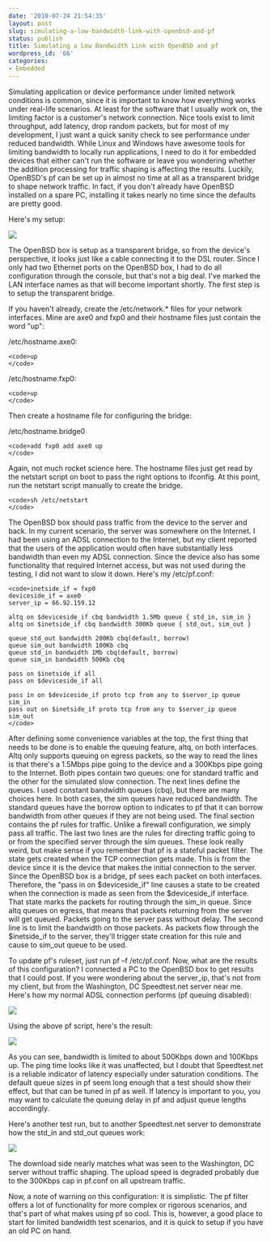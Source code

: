 ```yaml
---
date: '2010-07-24 21:54:35'
layout: post
slug: simulating-a-low-bandwidth-link-with-openbsd-and-pf
status: publish
title: Simulating a Low Bandwidth Link with OpenBSD and pf
wordpress_id: '66'
categories:
- Embedded
---
```


Simulating application or device performance under limited network conditions is common, since it is important to know how everything works under real-life scenarios. At least for the software that I usually work on, the limiting factor is a customer's network connection. Nice tools exist to limit throughput, add latency, drop random packets, but for most of my development, I just want a quick sanity check to see performance under reduced bandwidth. While Linux and Windows have awesome tools for limiting bandwidth to locally run applications, I need to do it for embedded devices that either can't run the software or leave you wondering whether the addition processing for traffic shaping is affecting the results. Luckily, OpenBSD's pf can be set up in almost no time at all as a transparent bridge to shape network traffic. In fact, if you don't already have OpenBSD installed on a spare PC, installing it takes nearly no time since the defaults are pretty good.

Here's my setup:

![](http://troodon-software.com/wp-content/uploads/2010/07/072510_0154_Simulatinga1.png)

The OpenBSD box is setup as a transparent bridge, so from the device's perspective, it looks just like a cable connecting it to the DSL router. Since I only had two Ethernet ports on the OpenBSD box, I had to do all configuration through the console, but that's not a big deal. I've marked the LAN interface names as that will become important shortly. The first step is to setup the transparent bridge.

If you haven't already, create the /etc/network.* files for your network interfaces. Mine are axe0 and fxp0 and their hostname files just contain the word "up":

/etc/hostname.axe0:

    
    <code>up
    </code>


/etc/hostname.fxp0:

    
    <code>up
    </code>


Then create a hostname file for configuring the bridge:

/etc/hostname.bridge0

    
    <code>add fxp0 add axe0 up
    </code>


Again, not much rocket science here. The hostname files just get read by the netstart script on boot to pass the right options to ifconfig. At this point, run the netstart script manually to create the bridge.

    
    <code>sh /etc/netstart
    </code>


The OpenBSD box should pass traffic from the device to the server and back. In my current scenario, the server was somewhere on the Internet. I had been using an ADSL connection to the Internet, but my client reported that the users of the application would often have substantially less bandwidth than even my ADSL connection. Since the device also has some functionality that required Internet access, but was not used during the testing, I did not want to slow it down. Here's my /etc/pf.conf:

    
    <code>inetside_if = fxp0
    deviceside_if = axe0
    server_ip = 66.92.159.12
    
    altq on $deviceside_if cbq bandwidth 1.5Mb queue { std_in, sim_in }
    altq on $inetside_if cbq bandwidth 300Kb queue { std_out, sim_out }
    
    queue std_out bandwidth 200Kb cbq(default, borrow)
    queue sim_out bandwidth 100Kb cbq
    queue std_in bandwidth 1Mb cbq(default, borrow)
    queue sim_in bandwidth 500Kb cbq
    
    pass on $inetside_if all
    pass on $deviceside_if all
    
    pass in on $deviceside_if proto tcp from any to $server_ip queue sim_in
    pass out on $inetside_if proto tcp from any to $server_ip queue sim_out
    </code>


After defining some convenience variables at the top, the first thing that needs to be done is to enable the queuing feature, altq, on both interfaces. Altq only supports queuing on egress packets, so the way to read the lines is that there's a 1.5Mbps pipe going to the device and a 300Kbps pipe going to the Internet. Both pipes contain two queues: one for standard traffic and the other for the simulated slow connection. The next lines define the queues. I used constant bandwidth queues (cbq), but there are many choices here. In both cases, the sim queues have reduced bandwidth. The standard queues have the borrow option to indicates to pf that it can borrow bandwidth from other queues if they are not being used. The final section contains the pf rules for traffic. Unlike a firewall configuration, we simply pass all traffic. The last two lines are the rules for directing traffic going to or from the specified server through the sim queues.  These look really weird, but make sense if you remember that pf is a stateful packet filter. The state gets created when the TCP connection gets made. This is from the device since it is the device that makes the initial connection to the server. Since the OpenBSD box is a bridge, pf sees each packet on both interfaces. Therefore, the "pass in on $deviceside_if" line causes a state to be created when the connection is made as seen from the $deviceside_if interface. That state marks the packets for routing through the sim_in queue. Since altq queues on egress, that means that packets returning from the server will get queued. Packets going to the server pass without delay. The second line is to limit the bandwidth on those packets. As packets flow through the $inetside_if to the server, they'll trigger state creation for this rule and cause to sim_out queue to be used.

To update pf's ruleset, just run pf –f /etc/pf.conf. Now, what are the results of this configuration? I connected a PC to the OpenBSD box to get results that I could post. If you were wondering about the server_ip, that's not from my client, but from the Washington, DC Speedtest.net server near me. Here's how my normal ADSL connection performs (pf queuing disabled):

![](http://troodon-software.com/wp-content/uploads/2010/07/072510_0154_Simulatinga2.png)

Using the above pf script, here's the result:

![](http://troodon-software.com/wp-content/uploads/2010/07/072510_0154_Simulatinga3.png)

As you can see, bandwidth is limited to about 500Kbps down and 100Kbps up. The ping time looks like it was unaffected, but I doubt that Speedtest.net is a reliable indicator of latency especially under saturation conditions. The default queue sizes in pf seem long enough that a test should show their effect, but that can be tuned in pf as well. If latency is important to you, you may want to calculate the queuing delay in pf and adjust queue lengths accordingly.

Here's another test run, but to another Speedtest.net server to demonstrate how the std_in and std_out queues work:

![](http://troodon-software.com/wp-content/uploads/2010/07/072510_0154_Simulatinga4.png)

The download side nearly matches what was seen to the Washington, DC server without traffic shaping. The upload speed is degraded probably due to the 300Kbps cap in pf.conf on all upstream traffic.

Now, a note of warning on this configuration: it is simplistic. The pf filter offers a lot of functionality for more complex or rigorous scenarios, and that's part of what makes using pf so cool. This is, however, a good place to start for limited bandwidth test scenarios, and it is quick to setup if you have an old PC on hand.
